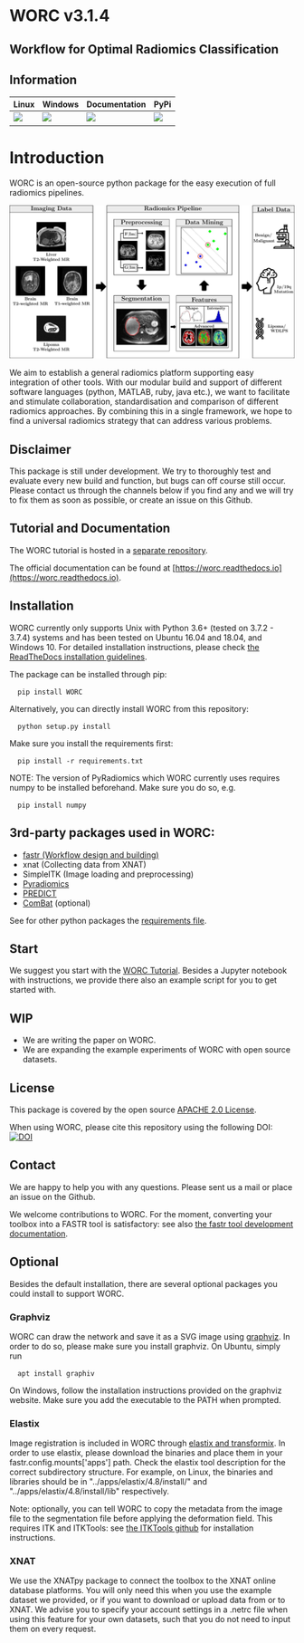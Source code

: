 # WORC v3.1.4
## Workflow for Optimal Radiomics Classification

## Information

| Linux                          | Windows                       | Documentation                 | PyPi                          |
|--------------------------------|-------------------------------|-------------------------------|-------------------------------|
| [![][tci-linx]][tci-linx-lnk]  | [![][tci-wind]][tci-wind-lnk] | [![][doc]][doc-lnk]           | [![][pypi]][pypi-lnk]         |

[tci-linx]: https://travis-ci.com/MStarmans91/WORC.svg?token=qyvaeq7Cpwu7hJGB98Gp&branch=master&job=1
[tci-linx-lnk]: https://travis-ci.com/MStarmans91/WORC

[tci-wind]: https://travis-ci.com/MStarmans91/WORC.svg?token=qyvaeq7Cpwu7hJGB98Gp&branch=master&job=2
[tci-wind-lnk]: https://travis-ci.com/MStarmans91/WORC

[doc]:https://readthedocs.org/projects/worc/badge/?version=latest
[doc-lnk]: https://worc.readthedocs.io/en/latest/?badge=latest

[pypi]: https://badge.fury.io/py/WORC.svg
[pypi-lnk]: https://badge.fury.io/py/WORC

# Introduction

WORC is an open-source python package for the easy execution of full radiomics pipelines.

<img src="images/WORC.jpg" alt="Overview"/>

We aim to establish a general radiomics platform supporting easy integration of other tools. With our modular build
and support of different software languages (python, MATLAB, ruby, java etc.), we want to facilitate and stimulate
collaboration, standardisation and comparison of different radiomics approaches. By combining this in a single framework,
we hope to find a universal radiomics strategy that can address various problems.

## Disclaimer
This package is still under development. We try to thoroughly test and evaluate every new build and function, but
bugs can off course still occur. Please contact us through the channels below if you find any and we will try to fix
them as soon as possible, or create an issue on this Github.

## Tutorial and Documentation
The WORC tutorial is hosted in a [separate repository](https://github.com/MStarmans91/WORCTutorial).

The official documentation can be found at [https://worc.readthedocs.io](https://worc.readthedocs.io).

## Installation

WORC currently only supports Unix with Python 3.6+ (tested on 3.7.2 - 3.7.4) systems and
has been tested on Ubuntu 16.04 and 18.04, and Windows 10. For detailed installation
instructions, please check  [the ReadTheDocs installation guidelines](https://worc.readthedocs.io/en/latest/static/quick_start.html#installation).

The package can be installed through pip:

      pip install WORC

Alternatively, you can directly install WORC from this repository:

      python setup.py install

Make sure you install the requirements first:

      pip install -r requirements.txt

NOTE: The version of PyRadiomics which WORC currently uses requires numpy to be installed beforehand. Make sure you do so, e.g.

      pip install numpy

## 3rd-party packages used in WORC:

 - [fastr (Workflow design and building)](http://fastr.readthedocs.io)
 - xnat (Collecting data from XNAT)
 - SimpleITK (Image loading and preprocessing)
 - [Pyradiomics](https://github.com/radiomics/pyradiomics)
 - [PREDICT](https://github.com/Svdvoort/PREDICTFastr)
 - [ComBat](https://github.com/Jfortin1/ComBatHarmonization) (optional)

See for other python packages the [requirements file](requirements.txt).

## Start
We suggest you start with the [WORC Tutorial](https://github.com/MStarmans91/WORCTutorial).
Besides a Jupyter notebook with instructions, we provide there also an example script for you to get started with.

## WIP
- We are writing the paper on WORC.
- We are expanding the example experiments of WORC with open source datasets.

## License
This package is covered by the open source [APACHE 2.0 License](APACHE-LICENSE-2.0).

When using WORC, please cite this repository using the following DOI: [![DOI](https://zenodo.org/badge/DOI/10.5281/zenodo.3840534.svg)](https://zenodo.org/badge/latestdoi/92295542)

## Contact
We are happy to help you with any questions. Please sent us a mail or place an issue on the Github.

We welcome contributions to WORC. For the moment, converting your toolbox into a FASTR tool is satisfactory:
see also [the fastr tool development documentation](https://fastr.readthedocs.io/en/stable/static/user_manual.html#create-your-own-tool).

## Optional
Besides the default installation, there are several optional packages you could install to support WORC.

### Graphviz
WORC can draw the network and save it as a SVG image using [graphviz](https://www.graphviz.org/). In order to do so,
please make sure you install graphviz. On Ubuntu, simply run

      apt install graphiv

On Windows, follow the installation instructions provided on the graphviz website.
Make sure you add the executable to the PATH when prompted.

### Elastix
Image registration is included in WORC through [elastix and transformix](http://elastix.isi.uu.nl/).
In order to use elastix, please download the binaries and place them in your
fastr.config.mounts['apps'] path. Check the elastix tool description for the correct
subdirectory structure. For example, on Linux, the binaries and libraries should be in "../apps/elastix/4.8/install/"  and
"../apps/elastix/4.8/install/lib" respectively.

Note: optionally, you can tell WORC to copy the metadata from the image file
to the segmentation file before applying the deformation field. This requires
ITK and ITKTools: see  [the ITKTools github](https://github.com/ITKTools/ITKTools)
for installation instructions.

### XNAT
We use the XNATpy package to connect the toolbox to the XNAT online database platforms. You will only
need this when you use the example dataset we provided, or if you want to download or upload data from or to XNAT. We advise you to specify
your account settings in a .netrc file when using this feature for your own datasets, such that you do not need to input them on every request.
